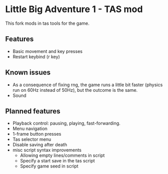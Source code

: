 # Little Big Adventure 1 - TAS mod
This fork mods in tas tools for the game.

## Features
- Basic movement and key presses
- Restart keybind (r key)

## Known issues
- As a consequence of fixing rng, the game runs a little bit faster (physics run on 60Hz instead of 50Hz), but the outcome is the same.
- Sound

## Planned features
- Playback control: pausing, playing, fast-forwarding.
- Menu navigation
- 1-frame button presses
- Tas selector menu
- Disable saving after death
- misc script syntax improvements
    - Allowing empty lines/comments in script
    - Specify a start save in the tas script
    - Specify game seed in script